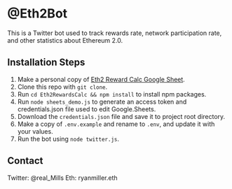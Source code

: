 # @Eth2Bot
This is a Twitter bot used to track rewards rate, network participation rate, and other statistics about Ethereum 2.0.  

## Installation Steps
1. Make a personal copy of [Eth2 Reward Calc Google Sheet](bit.ly/eth2-calc).
1. Clone this repo with `git clone`.
1. Run `cd Eth2RewardsCalc && npm install` to install npm packages.
1. Run `node sheets_demo.js` to generate an access token and credentials.json file used to edit Google.Sheets.
1. Download the `credentials.json` file and save it to project root directory.
1. Make a copy of `.env.example` and rename to `.env`, and update it with your values.
1. Run the bot using `node twitter.js`.


## Contact
Twitter: @real_Mills
Eth: ryanmiller.eth